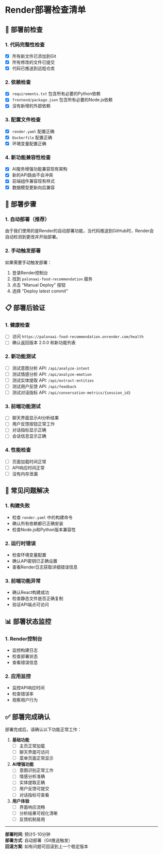 # Render部署检查清单

## 🚀 部署前检查

### 1. 代码完整性检查
- [x] 所有新文件已添加到Git
- [x] 所有修改的文件已提交
- [x] 代码已推送到远程仓库

### 2. 依赖检查
- [x] `requirements.txt` 包含所有必要的Python依赖
- [x] `frontend/package.json` 包含所有必要的Node.js依赖
- [x] 没有新增的外部依赖

### 3. 配置文件检查
- [x] `render.yaml` 配置正确
- [x] `Dockerfile` 配置正确
- [x] 环境变量配置正确

### 4. 新功能兼容性检查
- [x] AI服务增强功能兼容现有架构
- [x] 新的API路由不会冲突
- [x] 前端组件兼容现有样式
- [x] 数据模型更新向后兼容

## 🔧 部署步骤

### 1. 自动部署（推荐）
由于我们使用的是Render的自动部署功能，当代码推送到GitHub时，Render会自动检测到更改并开始部署。

### 2. 手动触发部署
如果需要手动触发部署：
1. 登录Render控制台
2. 找到 `palonaai-food-recommendation` 服务
3. 点击 "Manual Deploy" 按钮
4. 选择 "Deploy latest commit"

## 📋 部署后验证

### 1. 健康检查
- [ ] 访问 `https://palonaai-food-recommendation.onrender.com/health`
- [ ] 确认返回版本 2.0.0 和新功能列表

### 2. 新功能测试
- [ ] 测试意图分析 API: `/api/analyze-intent`
- [ ] 测试情感分析 API: `/api/analyze-emotion`
- [ ] 测试实体提取 API: `/api/extract-entities`
- [ ] 测试用户反馈 API: `/api/feedback`
- [ ] 测试对话指标 API: `/api/conversation-metrics/{session_id}`

### 3. 前端功能测试
- [ ] 聊天界面显示AI分析结果
- [ ] 用户反馈按钮正常工作
- [ ] 对话指标显示正确
- [ ] 会话信息显示正确

### 4. 性能检查
- [ ] 页面加载时间正常
- [ ] API响应时间正常
- [ ] 没有内存泄漏

## 🐛 常见问题解决

### 1. 构建失败
- 检查 `render.yaml` 中的构建命令
- 确认所有依赖都已正确安装
- 检查Node.js和Python版本兼容性

### 2. 运行时错误
- 检查环境变量配置
- 确认API密钥已正确设置
- 查看Render日志获取详细错误信息

### 3. 前端功能异常
- 确认React构建成功
- 检查静态文件是否正确复制
- 验证API端点可访问

## 📊 部署状态监控

### 1. Render控制台
- 监控构建日志
- 检查部署状态
- 查看错误信息

### 2. 应用监控
- 监控API响应时间
- 检查错误率
- 观察用户行为

## ✅ 部署完成确认

部署完成后，请确认以下功能正常工作：

1. **基础功能**
   - [ ] 主页正常加载
   - [ ] 聊天界面可访问
   - [ ] 菜单页面正常显示

2. **AI增强功能**
   - [ ] 意图识别正常工作
   - [ ] 情感分析准确
   - [ ] 实体提取正确
   - [ ] 用户反馈可提交
   - [ ] 对话指标可查看

3. **用户体验**
   - [ ] 界面响应流畅
   - [ ] 分析结果可视化清晰
   - [ ] 反馈机制易用

---

**部署时间**: 预计5-10分钟  
**部署方式**: 自动部署（Git推送触发）  
**回滚方案**: 如有问题可回滚到上一个稳定版本 